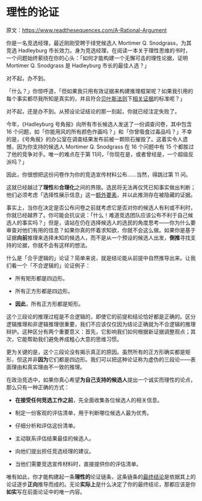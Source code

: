 # 理性的论证

原文：https://www.readthesequences.com/A-Rational-Argument

你是一名竞选经理，最近刚刚受聘于绿党候选人 Mortimer Q. Snodgrass，为其竞选 Hadleyburg 市长效力。身为竞选经理，在阅读一本关于理性思维的书时，一个问题始终萦绕在你的心头：「如何才能构建一个无懈可击的理性论据，证明 Mortimer Q. Snodgrass 是 Hadleyburg 市长的最佳人选？」

对不起，办不到。

「什么？」你惊呼道，「但如果我只用有效证据来构建推理框架呢？如果我引用的每个事实都尽我所知是真实的，并且符合[贝叶斯法则](https://www.readthesequences.com/An-Intuitive-Explanation-Of-Bayess-Theorem)下[相关证据](https://www.readthesequences.com/What-Is-Evidence)的标准呢？」

对不起，还是办不到。从预设论证结论的那一刻起，你就已经注定失败了。

今年，《Hadleyburg 号角报》向所有市长候选人发送了一份调查问卷，其中包含 16 个问题，如「你能用风的所有颜色作画吗？」和「你曾吸食过毒品吗？」不幸的是，《号角报》的办公室在调查结果发布前被一颗陨石摧毁了。这着实令人遗憾，因为你支持的候选人 Mortimer Q. Snodgrass 在 16 个问题中有 15 个都胜过了他的竞争对手。唯一的难点在于第 11问，「你现在是，或者曾经是，一个超级反派吗？」

因此，你很想把这份问卷作为你的竞选宣传材料公布……当然，得跳过第 11 问。

这就已经越过了**理性**和**合理化**之间的界限。选民将无法再仅凭已知事实做出判断；他们必须考虑「选择性展示信息」这一[额外要素](https://www.readthesequences.com/What-Evidence-Filtered-Evidence)，并以此推测存在被隐藏的证据。

事实上，当你在决定是否公布问卷之前就考虑它是否对你的候选人有利或不利时，你就已经越界了。你可能会抗议说：「什么！难道竞选团队应该公布不利于自己候选人的事实吗？」但是，请站在仍在选择候选人的选民的角度思考——你为什么要审查对他们有用的信息？如果你真的怀着求知欲，你就不会这么做。如果你是基于证据**向前**推理来选择未知的候选人，而不是从一个预设的候选人出发，**倒推**寻找支持的论据，你就不会有这样的想法。

什么是「合乎逻辑的」论证？简单来说，就是结论能从前提中自然推导出来。让我们看一个「不合逻辑的」论证例子：

- 所有矩形都是四边形。

- 所有正方形都是四边形。

- **因此**，所有正方形都是矩形。

这个三段论的推理过程是不合逻辑的，即使它的前提和结论恰好都是正确的。区分逻辑推理和非逻辑推理很重要，我们不应该仅仅因为结论正确就为不合逻辑的推理辩护。这种区分有两个重要意义：首先，它影响我们如何根据新证据调整观点；其次，它能帮助我们避免养成粗心大意的思维习惯。

更为关键的是，这个三段论没有揭示真正的原因。虽然所有的正方形确实都是矩形，但这并非**因为**它们都是四边形。我们可以把这种论证称为虚伪的三段论——表面理由和真实理由不一致的推理。

在政治竞选中，如果你真心希望**为自己支持的候选人**提出一个诚实而理性的论点，那么只有一种正确的方式：

- **在接受任何竞选工作之前**，先全面收集各位候选人的相关信息。

- 制定一份客观的评估清单，用于判断哪位候选人最为优秀。

- 仔细分析和评估这份清单。

- 主动联系评估结果最佳的候选人。

- 向他们提出担任竞选经理的建议。

- 当他们需要竞选宣传材料时，直接提供你的评估清单。

唯有如此，你才能构建起一条**理性的**论证链条，这条链条的[最终结论](https://www.readthesequences.com/The-Bottom-Line)是依据其上的论证逐步**正向**推导而成的。无论**实际上**是什么决定了你的最终结论，那都应该是你**如实**写在前面论证中的唯一内容。